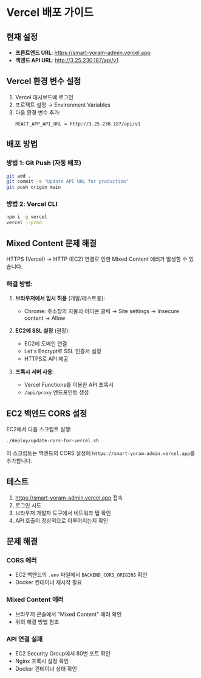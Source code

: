 # Vercel 배포 가이드

## 현재 설정

- **프론트엔드 URL**: https://smart-yoram-admin.vercel.app
- **백엔드 API URL**: http://3.25.230.187/api/v1

## Vercel 환경 변수 설정

1. Vercel 대시보드에 로그인
2. 프로젝트 설정 → Environment Variables
3. 다음 환경 변수 추가:
   ```
   REACT_APP_API_URL = http://3.25.230.187/api/v1
   ```

## 배포 방법

### 방법 1: Git Push (자동 배포)
```bash
git add .
git commit -m "Update API URL for production"
git push origin main
```

### 방법 2: Vercel CLI
```bash
npm i -g vercel
vercel --prod
```

## Mixed Content 문제 해결

HTTPS (Vercel) → HTTP (EC2) 연결로 인한 Mixed Content 에러가 발생할 수 있습니다.

### 해결 방법:

1. **브라우저에서 임시 허용** (개발/테스트용):
   - Chrome: 주소창의 자물쇠 아이콘 클릭 → Site settings → Insecure content → Allow

2. **EC2에 SSL 설정** (권장):
   - EC2에 도메인 연결
   - Let's Encrypt로 SSL 인증서 설정
   - HTTPS로 API 제공

3. **프록시 서버 사용**:
   - Vercel Functions를 이용한 API 프록시
   - `/api/proxy` 엔드포인트 생성

## EC2 백엔드 CORS 설정

EC2에서 다음 스크립트 실행:
```bash
./deploy/update-cors-for-vercel.sh
```

이 스크립트는 백엔드의 CORS 설정에 `https://smart-yoram-admin.vercel.app`를 추가합니다.

## 테스트

1. https://smart-yoram-admin.vercel.app 접속
2. 로그인 시도
3. 브라우저 개발자 도구에서 네트워크 탭 확인
4. API 호출이 정상적으로 이루어지는지 확인

## 문제 해결

### CORS 에러
- EC2 백엔드의 `.env` 파일에서 `BACKEND_CORS_ORIGINS` 확인
- Docker 컨테이너 재시작 필요

### Mixed Content 에러
- 브라우저 콘솔에서 "Mixed Content" 에러 확인
- 위의 해결 방법 참조

### API 연결 실패
- EC2 Security Group에서 80번 포트 확인
- Nginx 프록시 설정 확인
- Docker 컨테이너 상태 확인